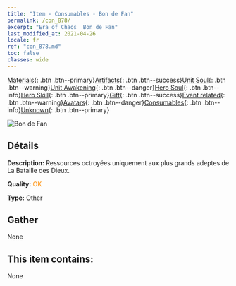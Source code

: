```yaml
---
title: "Item - Consumables - Bon de Fan"
permalink: /con_878/
excerpt: "Era of Chaos  Bon de Fan"
last_modified_at: 2021-04-26
locale: fr
ref: "con_878.md"
toc: false
classes: wide
---
```

 [Materials](/ItemsFR/){: .btn .btn--primary}[Artifacts](/ItemsFR/Artifacts/){: .btn .btn--success}[Unit Soul](/ItemsFR/UnitSoul/){: .btn .btn--warning}[Unit Awakening](/ItemsFR/UnitAwakening/){: .btn .btn--danger}[Hero Soul](/ItemsFR/HeroSoul/){: .btn .btn--info}[Hero Skill](/ItemsFR/HeroSkill/){: .btn .btn--primary}[Gift](/ItemsFR/Gift/){: .btn .btn--success}[Event related](/ItemsFR/Events/){: .btn .btn--warning}[Avatars](/ItemsFR/Avatars/){: .btn .btn--danger}[Consumables](/ItemsFR/Consumables/){: .btn .btn--info}[Unknown](/ItemsFR/Unknown/){: .btn .btn--primary}

 ![Bon de Fan](/images/t/i_39971.png)

## Détails
 **Description:** Ressources octroyées uniquement aux plus grands adeptes de La Bataille des Dieux.

 **Quality:** <span style="color: #FF8C00">OK</span>

 **Type:** Other

## Gather

  None

## This item contains:

  None

